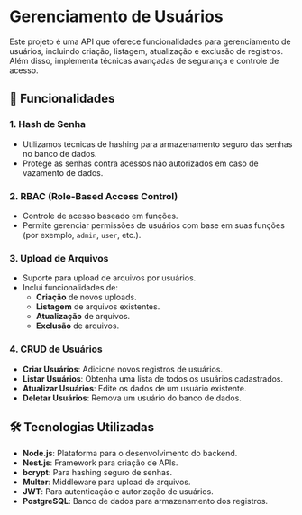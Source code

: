 # Gerenciamento de Usuários

Este projeto é uma API que oferece funcionalidades para gerenciamento de usuários, incluindo criação, listagem, atualização e exclusão de registros. Além disso, implementa técnicas avançadas de segurança e controle de acesso.

## 🚀 Funcionalidades

### **1. Hash de Senha**
- Utilizamos técnicas de hashing para armazenamento seguro das senhas no banco de dados.
- Protege as senhas contra acessos não autorizados em caso de vazamento de dados.

### **2. RBAC (Role-Based Access Control)**
- Controle de acesso baseado em funções.
- Permite gerenciar permissões de usuários com base em suas funções (por exemplo, `admin`, `user`, etc.).

### **3. Upload de Arquivos**
- Suporte para upload de arquivos por usuários.
- Inclui funcionalidades de:
  - **Criação** de novos uploads.
  - **Listagem** de arquivos existentes.
  - **Atualização** de arquivos.
  - **Exclusão** de arquivos.

### **4. CRUD de Usuários**
- **Criar Usuários**: Adicione novos registros de usuários.
- **Listar Usuários**: Obtenha uma lista de todos os usuários cadastrados.
- **Atualizar Usuários**: Edite os dados de um usuário existente.
- **Deletar Usuários**: Remova um usuário do banco de dados.

## 🛠️ Tecnologias Utilizadas
- **Node.js**: Plataforma para o desenvolvimento do backend.
- **Nest.js**: Framework para criação de APIs.
- **bcrypt**: Para hashing seguro de senhas.
- **Multer**: Middleware para upload de arquivos.
- **JWT**: Para autenticação e autorização de usuários.
- **PostgreSQL**: Banco de dados para armazenamento dos registros.

